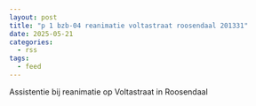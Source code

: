 ```yaml
---
layout: post
title: "p 1 bzb-04 reanimatie voltastraat roosendaal 201331"
date: 2025-05-21
categories: 
  - rss
tags: 
  - feed
---
```


Assistentie bij reanimatie op Voltastraat in Roosendaal
